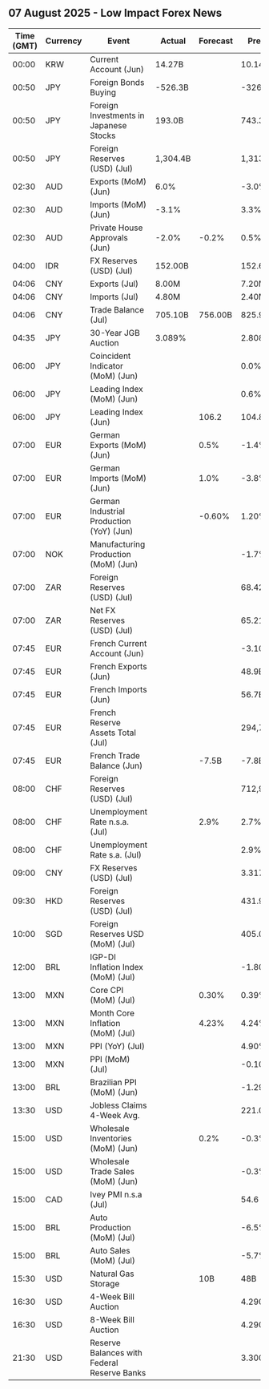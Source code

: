 ## 07 August 2025 - Low Impact Forex News

| Time (GMT) | Currency | Event | Actual | Forecast | Previous |
|------|----------|-------|--------|----------|----------|
| 00:00 | KRW | Current Account (Jun) | 14.27B |  | 10.14B |
| 00:50 | JPY | Foreign Bonds Buying | -526.3B |  | -326.3B |
| 00:50 | JPY | Foreign Investments in Japanese Stocks | 193.0B |  | 743.3B |
| 00:50 | JPY | Foreign Reserves (USD) (Jul) | 1,304.4B |  | 1,313.8B |
| 02:30 | AUD | Exports (MoM) (Jun) | 6.0% |  | -3.0% |
| 02:30 | AUD | Imports (MoM) (Jun) | -3.1% |  | 3.3% |
| 02:30 | AUD | Private House Approvals (Jun) | -2.0% | -0.2% | 0.5% |
| 04:00 | IDR | FX Reserves (USD) (Jul) | 152.00B |  | 152.60B |
| 04:06 | CNY | Exports (Jul) | 8.00M |  | 7.20M |
| 04:06 | CNY | Imports (Jul) | 4.80M |  | 2.40M |
| 04:06 | CNY | Trade Balance (Jul) | 705.10B | 756.00B | 825.97B |
| 04:35 | JPY | 30-Year JGB Auction | 3.089% |  | 2.808% |
| 06:00 | JPY | Coincident Indicator (MoM) (Jun) |  |  | 0.0% |
| 06:00 | JPY | Leading Index (MoM) (Jun) |  |  | 0.6% |
| 06:00 | JPY | Leading Index (Jun) |  | 106.2 | 104.8 |
| 07:00 | EUR | German Exports (MoM) (Jun) |  | 0.5% | -1.4% |
| 07:00 | EUR | German Imports (MoM) (Jun) |  | 1.0% | -3.8% |
| 07:00 | EUR | German Industrial Production (YoY) (Jun) |  | -0.60% | 1.20% |
| 07:00 | NOK | Manufacturing Production (MoM) (Jun) |  |  | -1.7% |
| 07:00 | ZAR | Foreign Reserves (USD) (Jul) |  |  | 68.42B |
| 07:00 | ZAR | Net FX Reserves (USD) (Jul) |  |  | 65.216B |
| 07:45 | EUR | French Current Account (Jun) |  |  | -3.10B |
| 07:45 | EUR | French Exports (Jun) |  |  | 48.9B |
| 07:45 | EUR | French Imports (Jun) |  |  | 56.7B |
| 07:45 | EUR | French Reserve Assets Total (Jul) |  |  | 294,723.0M |
| 07:45 | EUR | French Trade Balance (Jun) |  | -7.5B | -7.8B |
| 08:00 | CHF | Foreign Reserves (USD) (Jul) |  |  | 712,996.0B |
| 08:00 | CHF | Unemployment Rate n.s.a. (Jul) |  | 2.9% | 2.7% |
| 08:00 | CHF | Unemployment Rate s.a. (Jul) |  |  | 2.9% |
| 09:00 | CNY | FX Reserves (USD) (Jul) |  |  | 3.317T |
| 09:30 | HKD | Foreign Reserves (USD) (Jul) |  |  | 431.90B |
| 10:00 | SGD | Foreign Reserves USD (MoM) (Jul) |  |  | 405.0B |
| 12:00 | BRL | IGP-DI Inflation Index (MoM) (Jul) |  |  | -1.80% |
| 13:00 | MXN | Core CPI (MoM) (Jul) |  | 0.30% | 0.39% |
| 13:00 | MXN | Month Core Inflation (MoM) (Jul) |  | 4.23% | 4.24% |
| 13:00 | MXN | PPI (YoY) (Jul) |  |  | 4.90% |
| 13:00 | MXN | PPI (MoM) (Jul) |  |  | -0.10% |
| 13:00 | BRL | Brazilian PPI (MoM) (Jun) |  |  | -1.29% |
| 13:30 | USD | Jobless Claims 4-Week Avg. |  |  | 221.00K |
| 15:00 | USD | Wholesale Inventories (MoM) (Jun) |  | 0.2% | -0.3% |
| 15:00 | USD | Wholesale Trade Sales (MoM) (Jun) |  |  | -0.3% |
| 15:00 | CAD | Ivey PMI n.s.a (Jul) |  |  | 54.6 |
| 15:00 | BRL | Auto Production (MoM) (Jul) |  |  | -6.5% |
| 15:00 | BRL | Auto Sales (MoM) (Jul) |  |  | -5.7% |
| 15:30 | USD | Natural Gas Storage |  | 10B | 48B |
| 16:30 | USD | 4-Week Bill Auction |  |  | 4.290% |
| 16:30 | USD | 8-Week Bill Auction |  |  | 4.290% |
| 21:30 | USD | Reserve Balances with Federal Reserve Banks |  |  | 3.300T |
